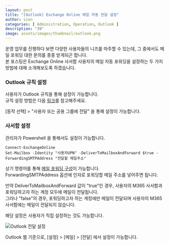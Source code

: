```yaml
---
layout: post
title: "[Outlook] Exchange Online 메일 자동 전달 설정"
author: sion
categories: [ Administration, Operation, Outlook ]
description: "39"
image: assets/images/thumbnail/outlook.png
---
```


운영 업무를 진행하다 보면 다양한 사용자들의 니즈를 마주할 수 있는데, 그 중에서도 메일 포워딩 대한 문의를 종종 받게되곤 합니다.  
본 포스팅은 Exchange Online 사서함 사용자의 메일 자동 포워딩을 설정하는 두 가지 방법에 대해 소개해보도록 하겠습니다.  

### Outlook 규칙 설정

사용자가 Outlook 규칙을 통해 설정이 가능합니다.  
규칙 설정 방법은 다음 [링크][1]를 참고해주세요.  

[동작 선택] > "사용자 또는 공용 그룹에 전달" 을 통해 설정이 가능합니다.  


### 사서함 설정

관리자가 Powershell 을 통해서도 설정이 가능합니다.  

```
Connect-ExchangeOnline
Set-Mailbox -Identity "사용자UPN" -DeliverToMailboxAndForward $true -ForwardingSMTPAddress "전달할 메일주소"
```
상기 명령어를 통해 [메일 포워딩 구성][2]이 가능합니다.  
ForwardingSMTPAddress 옵션에 인자로 포워딩할 메일 주소를 넣어주면 됩니다.  

만약 DeliverToMailboxAndForward 값이 "true"인 경우, 사용자의 M365 사서함과 포워딩하고자 하는 계정 모두에 메일이 전달됩니다.  
그러나 "false"의 경우, 포워딩하고자 하는 계정에만 메일이 전달되며 사용자의 M365 사서함에는 메일이 전달되지 않습니다.  

해당 설정은 사용자가 직접 설정하는 것도 가능합니다.

<img src="{{site.baseurl}}/assets/images/39/1.PNG" title="Outlook 전달 설정">  

Outlook 웹 기준으로, [설정] > [메일] > [전달] 에서 설정이 가능합니다.  


[1]: https://sixxon.github.io/operation/outlook/2024/04/22/34_Outlook-%EA%B7%9C%EC%B9%99-%EC%84%A4%EC%A0%95.html
[2]: https://learn.microsoft.com/ko-kr/exchange/recipients/user-mailboxes/email-forwarding?view=exchserver-2019
